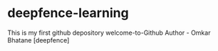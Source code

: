 # deepfence-learning
This is my first github depository 
welcome-to-Github
Author - Omkar Bhatane [deepfence]

